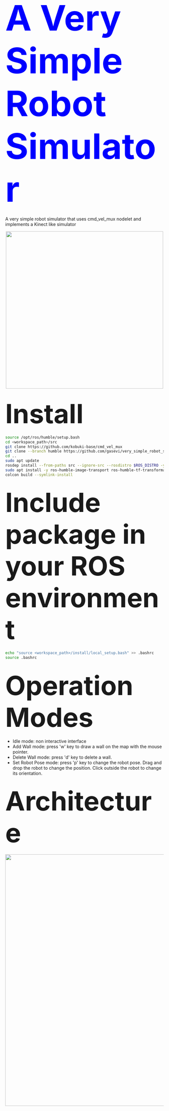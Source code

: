 # <span style="color:#00f; font-size: 4em;"> A Very Simple Robot Simulator </span>

A very simple robot simulator that uses cmd_vel_mux nodelet and implements a Kinect like simulator

<p align="center">
  <img src="images/very_simple_robot_nav_interface.png" width=500 >
</p>

## <span style="font-size: 4em;">Install</span>

```sh
source /opt/ros/humble/setup.bash
cd <workspace_path>/src
git clone https://github.com/kobuki-base/cmd_vel_mux
git clone --branch humble https://github.com/gasevi/very_simple_robot_simulator.git
cd ..
sudo apt update
rosdep install --from-paths src --ignore-src --rosdistro $ROS_DISTRO -y
sudo apt install -y ros-humble-image-transport ros-humble-tf-transformations ros-humble-cv-bridge libcv-bridge-dev python3-pil.imagetk python3-opencv
colcon build --symlink-install
```

## <span style="font-size: 4em;">Include package in your ROS environment</span>

```sh
echo "source <workspace_path>/install/local_setup.bash" >> .bashrc 
source .bashrc
```

## <span style="font-size: 4em;">Operation Modes</span>

 * Idle mode: non interactive interface
 * Add Wall mode: press 'w' key to draw a wall on the map with the mouse pointer.
 * Delete Wall mode: press 'd' key to delete a wall.
 * Set Robot Pose mode: press 'p' key to change the robot pose. Drag and drop the robot to change the position. Click outside the robot to change its orientation.

## <span style="font-size: 4em;">Architecture</span>

<p align="center">
  <img src="images/very_simple_robot_nav_design.png" width=800 >
</p>
